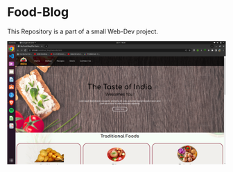 # Food-Blog
This Repository is a part of a small Web-Dev project.

![Home Page of the Food-Blog](https://github.com/bagariaraj23/Food-Blog/blob/main/ReadmeAssets/Screenshot%20from%202022-07-21%2018-28-21.png)
